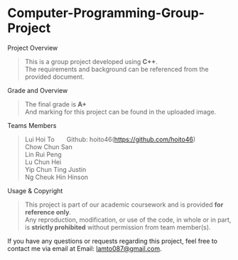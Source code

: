 # Computer-Programming-Group-Project

Project Overview
> This is a group project developed using **C++**.<br>
> The requirements and background can be referenced from the provided document.

Grade and Overview
> The final grade is **A+** <br>
> And marking for this project can be found in the uploaded image.

Teams Members
> Lui Hoi To &nbsp;&nbsp;&nbsp;&nbsp;&nbsp; Github: hoito46(https://github.com/hoito46)<br>
> Chow Chun San <br>
> Lin Rui Peng <br>
> Lu Chun Hei <br>
> Yip Chun Ting Justin <br>
> Ng Cheuk Hin Hinson

Usage & Copyright  
> This project is part of our academic coursework and is provided **for reference only**. <br>
> Any reproduction, modification, or use of the code, in whole or in part, is **strictly prohibited** without permission from team member(s).

If you have any questions or requests regarding this project, feel free to contact me via email at Email: lamto087@gmail.com.
